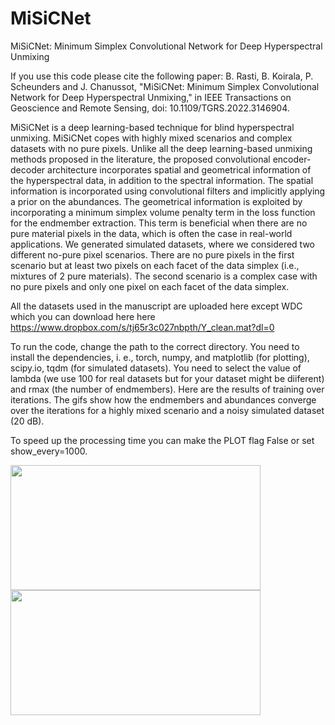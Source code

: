 # MiSiCNet
MiSiCNet: Minimum Simplex Convolutional Network for Deep Hyperspectral Unmixing

If you use this code please cite the following paper: B. Rasti, B. Koirala, P. Scheunders and J. Chanussot, "MiSiCNet: Minimum Simplex Convolutional Network for Deep Hyperspectral Unmixing," in IEEE Transactions on Geoscience and Remote Sensing, doi: 10.1109/TGRS.2022.3146904.

MiSiCNet is a deep learning-based technique for blind hyperspectral unmixing. MiSiCNet copes with highly mixed scenarios and complex datasets with no pure pixels. Unlike all the deep learning-based unmixing methods proposed in the literature, the proposed convolutional encoder-decoder architecture incorporates spatial and geometrical information of the hyperspectral data, in addition to the spectral information. The spatial information is incorporated using convolutional filters and implicitly applying a prior on the abundances. The geometrical information is exploited by incorporating a minimum simplex volume penalty term in the loss function for the endmember extraction. This term is beneficial when there are no pure material pixels in the data, which is often the case in real-world applications. We generated simulated datasets, where we considered two different no-pure pixel scenarios. There are no pure pixels in the first scenario but at least two pixels on each facet of the data simplex (i.e., mixtures of 2 pure materials). The second scenario is a complex case with no pure pixels and only one pixel on each facet of the data simplex.

All the datasets used in the manuscript are uploaded here except WDC which you can download here here https://www.dropbox.com/s/tj65r3c027nbpth/Y_clean.mat?dl=0

To run the code, change the path to the correct directory. You need to install the dependencies, i. e., torch, numpy, and matplotlib (for plotting), scipy.io, tqdm (for simulated datasets). You need to select the value of lambda (we use 100 for real datasets but for your dataset might be diiferent) and rmax (the number of endmembers). Here are the results of training over iterations. The gifs show how the endmembers and abundances converge over the iterations for a highly mixed scenario and a noisy simulated dataset (20 dB).

To speed up the processing time you can make the PLOT flag False or set show_every=1000.


<img src="https://user-images.githubusercontent.com/61419984/151020437-d22dc981-2a46-44de-9ef9-a3dd09873b14.gif" width="400" height="200"><img src="https://user-images.githubusercontent.com/61419984/151022010-822e93ab-65b9-4376-b168-c626b2a253bb.gif" width="400" height="200">




